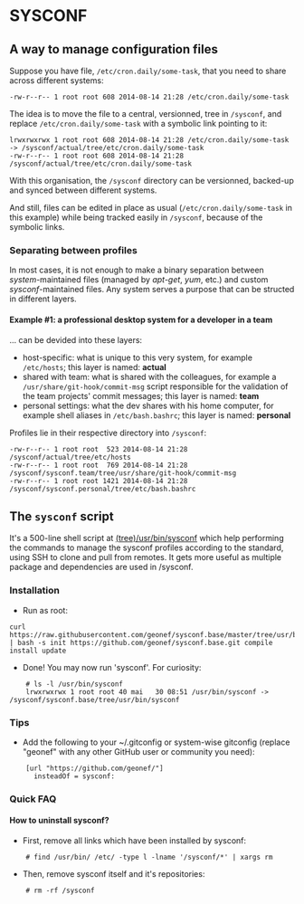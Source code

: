 
# SYSCONF

## A way to manage configuration files

Suppose you have file, ```/etc/cron.daily/some-task```, that you need
to share across different systems:
```
-rw-r--r-- 1 root root 608 2014-08-14 21:28 /etc/cron.daily/some-task
```

The idea is to move the file to a central, versionned, tree in ```/sysconf```, and
replace ```/etc/cron.daily/some-task``` with a symbolic link pointing
to it:
```
lrwxrwxrwx 1 root root 608 2014-08-14 21:28 /etc/cron.daily/some-task -> /sysconf/actual/tree/etc/cron.daily/some-task
-rw-r--r-- 1 root root 608 2014-08-14 21:28 /sysconf/actual/tree/etc/cron.daily/some-task
```

With this organisation, the ```/sysconf``` directory can be
versionned, backed-up and synced between different systems.

And still, files can be edited in place as usual
(```/etc/cron.daily/some-task``` in this example) while being
tracked easily in ```/sysconf```, because of the symbolic links.

### Separating between profiles

In most cases, it is not enough to make a binary separation between
*system*-maintained files (managed by *apt-get*, *yum*, etc.) and
custom *sysconf*-maintained files. Any system serves a purpose that
can be structed in different layers.

#### **Example #1**: a professional desktop system for a developer in a team
... can be devided into these layers:
* host-specific: what is unique to this very system, for example
  ```/etc/hosts```; this layer is named: **actual**
* shared with team: what is shared with the colleagues, for example
  a ```/usr/share/git-hook/commit-msg``` script responsible for the
  validation of the team projects' commit messages; this layer is
  named: **team**
* personal settings: what the dev shares with his home computer, for
  example shell aliases in ```/etc/bash.bashrc```; this layer is
  named: **personal**

Profiles lie in their respective directory into ```/sysconf```:
```
-rw-r--r-- 1 root root  523 2014-08-14 21:28 /sysconf/actual/tree/etc/hosts
-rw-r--r-- 1 root root  769 2014-08-14 21:28 /sysconf/sysconf.team/tree/usr/share/git-hook/commit-msg
-rw-r--r-- 1 root root 1421 2014-08-14 21:28 /sysconf/sysconf.personal/tree/etc/bash.bashrc
```


## The ```sysconf``` script

It's a 500-line shell script at [(tree)/usr/bin/sysconf](tree/usr/bin/sysconf) which help performing the commands to manage the sysconf profiles according to the standard, using SSH to clone and pull from remotes. It gets more useful as multiple package and dependencies are used in /sysconf.


### Installation

* Run as root:
```
curl https://raw.githubusercontent.com/geonef/sysconf.base/master/tree/usr/bin/sysconf | bash -s init https://github.com/geonef/sysconf.base.git compile install update
```

* Done! You may now run 'sysconf'. For curiosity:
```
    # ls -l /usr/bin/sysconf
    lrwxrwxrwx 1 root root 40 mai   30 08:51 /usr/bin/sysconf -> /sysconf/sysconf.base/tree/usr/bin/sysconf
```

### Tips

* Add the following to your ~/.gitconfig or system-wise gitconfig (replace "geonef" with any other GitHub user or community you need):
```
    [url "https://github.com/geonef/"]
      insteadOf = sysconf:
```

### Quick FAQ

#### How to uninstall sysconf?

* First, remove all links which have been installed by sysconf:
```
    # find /usr/bin/ /etc/ -type l -lname '/sysconf/*' | xargs rm
```
* Then, remove sysconf itself and it's repositories:
```
    # rm -rf /sysconf
```
